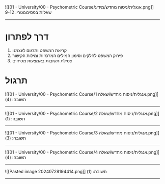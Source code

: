 ![[01 - University/00 - Psychometric Course/אנגלית/ניסוח מחדש/מידע.png]]
שאלות בפסיכומטרי: 9-12
***
# דרך לפתרון
1. קריאת המשפט ותרגום לעצמנו
2. פירוק המשפט לחלקים וסימון המילים המרכזיות ומילות הקישור
3. פסילת תשובות באמצעות מסיחים

# תרגול
![[01 - University/00 - Psychometric Course/אנגלית/ניסוח מחדש/שאלה 1.png]]
תשובה: (4)
***
![[01 - University/00 - Psychometric Course/אנגלית/ניסוח מחדש/שאלה 2.png]]
תשובה: (1)
***
![[01 - University/00 - Psychometric Course/אנגלית/ניסוח מחדש/שאלה 3.png]]
תשובה: (3)
***
![[01 - University/00 - Psychometric Course/אנגלית/ניסוח מחדש/שאלה 4.png]]
תשובה: (4)
***
![[Pasted image 20240728194414.png]]
תשובה: (1)
***
